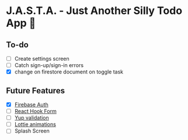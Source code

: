 # J.A.S.T.A. - Just Another Silly Todo App 📝

## To-do

- [ ] Create settings screen
- [ ] Catch sign-up/sign-in errors
- [x] change on firestore document on toggle task

## Future Features

- [x] [Firebase Auth](https://rnfirebase.io/)
- [ ] [React Hook Form](https://react-hook-form.com/)
- [ ] [Yup validation](https://www.npmjs.com/package/yup)
- [ ] [Lottie animations](https://lottiefiles.com/)
- [ ] Splash Screen
